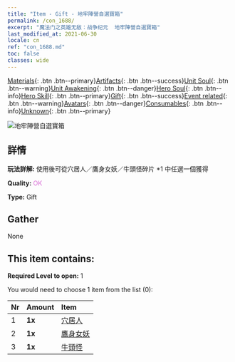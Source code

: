 ```yaml
---
title: "Item - Gift - 地牢陣營自選寶箱"
permalink: /con_1688/
excerpt: "魔法门之英雄无敌：战争纪元  地牢陣營自選寶箱"
last_modified_at: 2021-06-30
locale: cn
ref: "con_1688.md"
toc: false
classes: wide
---
```

 [Materials](/ItemsCN/){: .btn .btn--primary}[Artifacts](/ItemsCN/Artifacts/){: .btn .btn--success}[Unit Soul](/ItemsCN/UnitSoul/){: .btn .btn--warning}[Unit Awakening](/ItemsCN/UnitAwakening/){: .btn .btn--danger}[Hero Soul](/ItemsCN/HeroSoul/){: .btn .btn--info}[Hero Skill](/ItemsCN/HeroSkill/){: .btn .btn--primary}[Gift](/ItemsCN/Gift/){: .btn .btn--success}[Event related](/ItemsCN/Events/){: .btn .btn--warning}[Avatars](/ItemsCN/Avatars/){: .btn .btn--danger}[Consumables](/ItemsCN/Consumables/){: .btn .btn--info}[Unknown](/ItemsCN/Unknown/){: .btn .btn--primary}

 ![地牢陣營自選寶箱](/images/t/i_907304.png)

## 詳情
 **玩法詳解:** 使用後可從穴居人／鷹身女妖／牛頭怪碎片 *1 中任選一個獲得

 **Quality:** <span style="color: #DA70D6">OK</span>

 **Type:** Gift

## Gather

  None

## This item contains:

 **Required Level to open:** 1

 You would need to choose 1 item from the list (0):

  | Nr | Amount |     Item    |
  |:---|:-------|:------------|
  | 1 |  **1x** | [穴居人](/cn/Items/unt_244/) |  | 
  | 2 |  **1x** | [鷹身女妖](/cn/Items/unt_245/) |  | 
  | 3 |  **1x** | [牛頭怪](/cn/Items/unt_248/) |  | 
